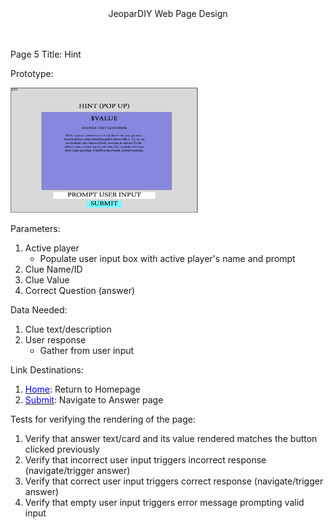 
<center>JeoparDIY Web Page Design</center>
<br><br>

Page 5 Title: Hint

Prototype: 

<img src="./Images/page5.png" alt="Page 5" width="300" height="200">

Parameters: 
1) Active player
    - Populate user input box with active player's name and prompt
2) Clue Name/ID
3) Clue Value
4) Correct Question (answer)

Data Needed:
1) Clue text/description
2) User response
    - Gather from user input

Link Destinations: 

1. <u><font color="blue">Home</font></u>: Return to Homepage
2. <u><font color="blue">Submit</font></u>: Navigate to Answer page

Tests for verifying the rendering of the page:
1) Verify that answer text/card and its value rendered matches the button clicked previously
2) Verify that incorrect user input triggers incorrect response (navigate/trigger answer)
3) Verify that correct user input triggers correct response (navigate/trigger answer)
4) Verify that empty user input triggers error message prompting valid input



